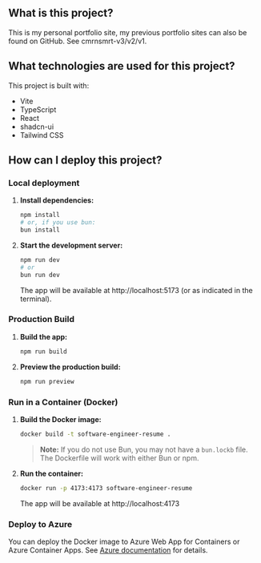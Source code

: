 ## What is this project?

This is my personal portfolio site, my previous portfolio sites can also be found on GitHub. See cmrnsmrt-v3/v2/v1.

## What technologies are used for this project?

This project is built with:

- Vite
- TypeScript
- React
- shadcn-ui
- Tailwind CSS

## How can I deploy this project?

### Local deployment

1. **Install dependencies:**
   ```sh
   npm install
   # or, if you use bun:
   bun install
   ```
2. **Start the development server:**
   ```sh
   npm run dev
   # or
   bun run dev
   ```
   The app will be available at http://localhost:5173 (or as indicated in the terminal).

### Production Build

1. **Build the app:**
   ```sh
   npm run build
   ```
2. **Preview the production build:**
   ```sh
   npm run preview
   ```

### Run in a Container (Docker)

1. **Build the Docker image:**
   ```sh
   docker build -t software-engineer-resume .
   ```
   > **Note:** If you do not use Bun, you may not have a `bun.lockb` file. The Dockerfile will work with either Bun or npm.
2. **Run the container:**
   ```sh
   docker run -p 4173:4173 software-engineer-resume
   ```
   The app will be available at http://localhost:4173

### Deploy to Azure

You can deploy the Docker image to Azure Web App for Containers or Azure Container Apps. See [Azure documentation](https://learn.microsoft.com/en-us/azure/app-service/quickstart-custom-container?tabs=dotnet&pivots=container-linux) for details.